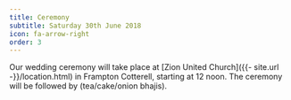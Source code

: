 ```yaml
---
title: Ceremony
subtitle: Saturday 30th June 2018
icon: fa-arrow-right
order: 3
---
```


Our wedding ceremony will take place at [Zion United Church]({{- site.url -}}/location.html) in Frampton Cotterell, starting at 12 noon. The ceremony will be followed by (tea/cake/onion bhajis).